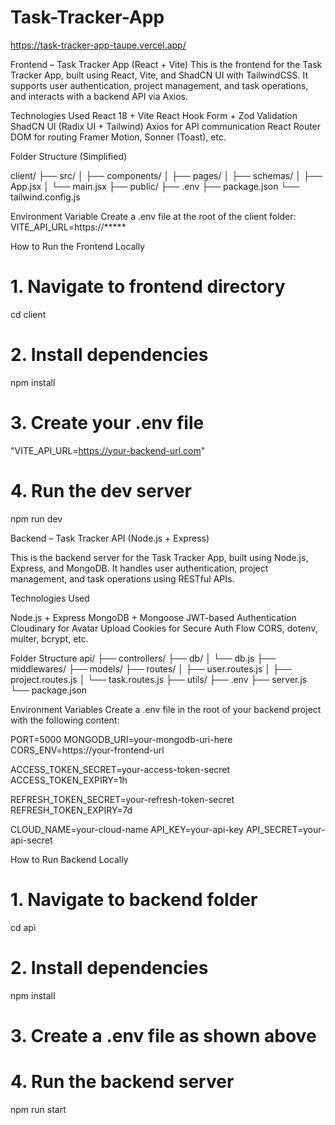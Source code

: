 # Task-Tracker-App

https://task-tracker-app-taupe.vercel.app/

Frontend – Task Tracker App (React + Vite)
This is the frontend for the Task Tracker App, built using React, Vite, and ShadCN UI with TailwindCSS.
It supports user authentication, project management, and task operations, and interacts with a backend API via Axios.

Technologies Used
React 18 + Vite
React Hook Form + Zod Validation
ShadCN UI (Radix UI + Tailwind)
Axios for API communication
React Router DOM for routing
Framer Motion, Sonner (Toast), etc.

Folder Structure (Simplified)

client/
├── src/
│   ├── components/
│   ├── pages/
│   ├── schemas/
│   ├── App.jsx
│   └── main.jsx
├── public/
├── .env
├── package.json
└── tailwind.config.js

Environment Variable
Create a .env file at the root of the client folder:
VITE_API_URL=https://*****

How to Run the Frontend Locally

# 1. Navigate to frontend directory
cd client

# 2. Install dependencies
npm install

# 3. Create your .env file
"VITE_API_URL=https://your-backend-url.com"

# 4. Run the dev server
npm run dev


Backend – Task Tracker API (Node.js + Express)

This is the backend server for the Task Tracker App, built using Node.js, Express, and MongoDB.
It handles user authentication, project management, and task operations using RESTful APIs.

Technologies Used

Node.js + Express
MongoDB + Mongoose
JWT-based Authentication
Cloudinary for Avatar Upload
Cookies for Secure Auth Flow
CORS, dotenv, multer, bcrypt, etc.

Folder Structure 
api/
├── controllers/
├── db/
│   └── db.js
├── middlewares/
├── models/
├── routes/
│   ├── user.routes.js
│   ├── project.routes.js
│   └── task.routes.js
├── utils/
├── .env
├── server.js
└── package.json



Environment Variables
Create a .env file in the root of your backend project with the following content:


PORT=5000
MONGODB_URI=your-mongodb-uri-here
CORS_ENV=https://your-frontend-url

ACCESS_TOKEN_SECRET=your-access-token-secret
ACCESS_TOKEN_EXPIRY=1h

REFRESH_TOKEN_SECRET=your-refresh-token-secret
REFRESH_TOKEN_EXPIRY=7d

CLOUD_NAME=your-cloud-name
API_KEY=your-api-key
API_SECRET=your-api-secret



How to Run Backend Locally

# 1. Navigate to backend folder
cd api

# 2. Install dependencies
npm install

# 3. Create a .env file as shown above

# 4. Run the backend server
npm run start

